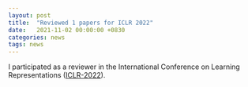 ```yaml
---
layout: post
title:  "Reviewed 1 papers for ICLR 2022"
date:   2021-11-02 00:00:00 +0830
categories: news
tags: news
---
```


I participated as a reviewer in the International Conference on Learning Representations (<a href= "https://iclr.cc/">ICLR-2022</a>).